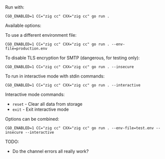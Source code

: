 Run with:

```
CGO_ENABLED=1 CC="zig cc" CXX="zig cc" go run .
```

Available options:

To use a different environment file:
```
CGO_ENABLED=1 CC="zig cc" CXX="zig cc" go run . --env-file=production.env
```

To disable TLS encryption for SMTP (dangerous, for testing only):
```
CGO_ENABLED=1 CC="zig cc" CXX="zig cc" go run . --insecure
```

To run in interactive mode with stdin commands:
```
CGO_ENABLED=1 CC="zig cc" CXX="zig cc" go run . --interactive
```

Interactive mode commands:
- `reset` - Clear all data from storage
- `exit` - Exit interactive mode

Options can be combined:
```
CGO_ENABLED=1 CC="zig cc" CXX="zig cc" go run . --env-file=test.env --insecure --interactive
```


TODO:
- Do the channel errors all really work?
